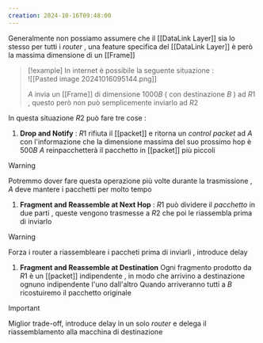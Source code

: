 ```yaml
---
creation: 2024-10-16T09:48:00
---
```

Generalmente non possiamo assumere che il [[DataLink Layer]] sia lo stesso per tutti i *router* , una feature specifica del [[DataLink Layer]] è però la massima dimensione di un [[Frame]] 

>[!example]
>In internet è possibile la seguente situazione :  
>![[Pasted image 20241016095144.png]]
>
>$A$ invia un [[Frame]] di dimensione $1000B$ ( con destinazione $B$ ) ad $R1$ , questo però non può semplicemente inviarlo ad $R2$
>

In questa situazione $R2$ può fare tre cose : 
1.  **Drop and Notify** : 
	$R1$ rifiuta il [[packet]] e ritorna un *control packet* ad $A$ con l'informazione che la dimensione massima del suo prossimo hop è $500B$ 
	$A$ reinpacchetterà il pacchetto in [[packet]] più piccoli
>[!warning] 
>Potremmo dover fare questa operazione più volte durante la trasmissione , $A$ deve mantere i pacchetti per molto tempo
1.  **Fragment and Reassemble at Next Hop** : 
	$R1$ può dividere il *pacchetto* in due parti , queste vengono trasmesse a $R2$ che poi le riassembla prima di inviarlo  
>[!warning] 
>Forza i router a riassembleare i paccheti prima di inviarli , introduce delay
1.  **Fragment and Reassemble at Destination**
	Ogni fragmento prodotto da $R1$ è un [[packet]] indipendente , in modo che arrivino a destinazione ognuno indipendente l'uno dall'altro
	Quando arriveranno tutti a $B$ ricostuiremo il pacchetto originale 
>[!important] 
>Miglior trade-off, introduce delay in un solo *router* e delega il riassemblamento alla macchina di destinazione



